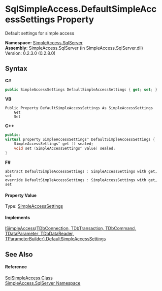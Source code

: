 # SqlSimpleAccess.DefaultSimpleAccessSettings Property 
 

Default settings for simple access

**Namespace:**&nbsp;<a href="N_SimpleAccess_SqlServer">SimpleAccess.SqlServer</a><br />**Assembly:**&nbsp;SimpleAccess.SqlServer (in SimpleAccess.SqlServer.dll) Version: 0.2.3.0 (0.2.8.0)

## Syntax

**C#**<br />
``` C#
public SimpleAccessSettings DefaultSimpleAccessSettings { get; set; }
```

**VB**<br />
``` VB
Public Property DefaultSimpleAccessSettings As SimpleAccessSettings
	Get
	Set
```

**C++**<br />
``` C++
public:
virtual property SimpleAccessSettings^ DefaultSimpleAccessSettings {
	SimpleAccessSettings^ get () sealed;
	void set (SimpleAccessSettings^ value) sealed;
}
```

**F#**<br />
``` F#
abstract DefaultSimpleAccessSettings : SimpleAccessSettings with get, set
override DefaultSimpleAccessSettings : SimpleAccessSettings with get, set
```


#### Property Value
Type: <a href="T_SimpleAccess_Core_SimpleAccessSettings">SimpleAccessSettings</a>

#### Implements
<a href="P_SimpleAccess_Core_ISimpleAccess_6_DefaultSimpleAccessSettings">ISimpleAccess(TDbConnection, TDbTransaction, TDbCommand, TDataParameter, TDbDataReader, TParameterBuilder).DefaultSimpleAccessSettings</a><br />

## See Also


#### Reference
<a href="T_SimpleAccess_SqlServer_SqlSimpleAccess">SqlSimpleAccess Class</a><br /><a href="N_SimpleAccess_SqlServer">SimpleAccess.SqlServer Namespace</a><br />